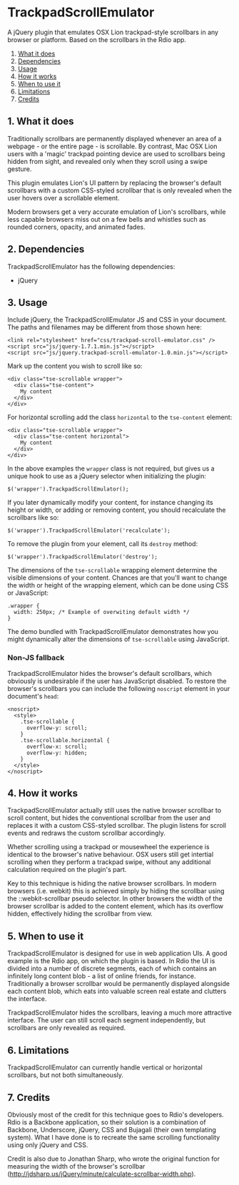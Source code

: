 # TrackpadScrollEmulator

A jQuery plugin that emulates OSX Lion trackpad-style scrollbars in any browser or platform. Based on the scrollbars in the Rdio app.

1. [What it does](#1-what-it-does)
2. [Dependencies](#2-dependencies)
3. [Usage](#3-usage)
4. [How it works](#4-how-it-works)
5. [When to use it](#5-when-to-use-it)
6. [Limitations](#6-limitations)
7. [Credits](#7-credits)

## 1. What it does

Traditionally scrollbars are permanently displayed whenever an area of a webpage - or the entire page - is scrollable. By contrast, Mac OSX Lion users with a 'magic' trackpad pointing device are used to scrollbars being hidden from sight, and revealed only when they scroll using a swipe gesture.

This plugin emulates Lion's UI pattern by replacing the browser's default scrollbars with a custom CSS-styled scrollbar that is only revealed when the user hovers over a scrollable element.

Modern browsers get a very accurate emulation of Lion's scrollbars, while less capable browsers miss out on a few bells and whistles such as rounded corners, opacity, and animated fades.

## 2. Dependencies

TrackpadScrollEmulator has the following dependencies:

- jQuery

## 3. Usage

Include jQuery, the TrackpadScrollEmulator JS and CSS in your document. The paths and filenames may be different from those shown here:

    <link rel="stylesheet" href="css/trackpad-scroll-emulator.css" />
    <script src="js/jquery-1.7.1.min.js"></script>
    <script src="js/jquery.trackpad-scroll-emulator-1.0.min.js"></script>

Mark up the content you wish to scroll like so:

    <div class="tse-scrollable wrapper">
      <div class="tse-content">
        My content
      </div>
    </div>

For horizontal scrolling add the class `horizontal` to the `tse-content` element:

    <div class="tse-scrollable wrapper">
      <div class="tse-content horizontal">
        My content
      </div>
    </div>

In the above examples the `wrapper` class is not required, but gives us a unique hook to use as a jQuery selector when initializing the plugin:

    $('wrapper').TrackpadScrollEmulator();

If you later dynamically modify your content, for instance changing its height or width, or adding or removing content, you should recalculate the scrollbars like so:

    $('wrapper').TrackpadScrollEmulator('recalculate');

To remove the plugin from your element, call its `destroy` method:

    $('wrapper').TrackpadScrollEmulator('destroy');

The dimensions of the `tse-scrollable` wrapping element determine the visible dimensions of your content. Chances are that you'll want to change the width or height of the wrapping element, which can be done using CSS or JavaScript:

    .wrapper {
      width: 250px; /* Example of overwiting default width */
    }

The demo bundled with TrackpadScrollEmulator demonstrates how you might dynamically alter the dimensions of `tse-scrollable` using JavaScript.

### Non-JS fallback

TrackpadScrollEmulator hides the browser's default scrollbars, which obviously is undesirable if the user has JavaScript disabled. To restore the browser's scrollbars you can include the following `noscript` element in your document's `head`:

    <noscript>
      <style>
        .tse-scrollable {
          overflow-y: scroll;
        }
        .tse-scrollable.horizontal {
          overflow-x: scroll;
          overflow-y: hidden;
        }
      </style>
    </noscript>

## 4. How it works

TrackpadScrollEmulator actually still uses the native browser scrollbar to scroll content, but hides the conventional scrollbar from the user and replaces it with a custom CSS-styled scrollbar. The plugin listens for scroll events and redraws the custom scrollbar accordingly.

Whether scrolling using a trackpad or mousewheel the experience is identical to the browser's native behaviour. OSX users still get intertial scrolling when they perform a trackpad swipe, without any additional calculation required on the plugin's part.

Key to this technique is hiding the native browser scrollbars. In modern browsers (i.e. webkit) this is achieved simply by hiding the scrollbar using the ::webkit-scrollbar pseudo selector. In other browsers the width of the browser scrollbar is added to the content element, which has its overflow hidden, effectively hiding the scrollbar from view.

## 5. When to use it

TrackpadScrollEmulator is designed for use in web application UIs. A good example is the Rdio app, on which the plugin is based. In Rdio the UI is divided into a number of discrete segments, each of which contains an infinitely long content blob - a list of online friends, for instance. Traditionally a browser scrollbar would be permanently displayed alongside each content blob, which eats into valuable screen real estate and clutters the interface.

TrackpadScrollEmulator hides the scrollbars, leaving a much more attractive interface. The user can still scroll each segment independently, but scrollbars are only revealed as required.

## 6. Limitations

TrackpadScrollEmulator can currently handle vertical or horizontal scrollbars, but not both simultaneously.

## 7. Credits

Obviously most of the credit for this technique goes to Rdio's developers. Rdio is a Backbone application, so their solution is a combination of Backbone, Underscore, jQuery, CSS and Bujagali (their own templating system). What I have done is to recreate the same scrolling functionality using only jQuery and CSS.

Credit is also due to Jonathan Sharp, who wrote the original function for measuring the width of the browser's scrollbar (http://jdsharp.us/jQuery/minute/calculate-scrollbar-width.php).
